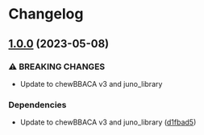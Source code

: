 # Changelog

## [1.0.0](https://github.com/RIVM-bioinformatics/juno-cgmlst/compare/v0.2.2...v1.0.0) (2023-05-08)


### ⚠ BREAKING CHANGES

* Update to chewBBACA v3 and juno_library

### Dependencies

* Update to chewBBACA v3 and juno_library ([d1fbad5](https://github.com/RIVM-bioinformatics/juno-cgmlst/commit/d1fbad5cd04c1d0a41194940f01ef3baeea606e8))
